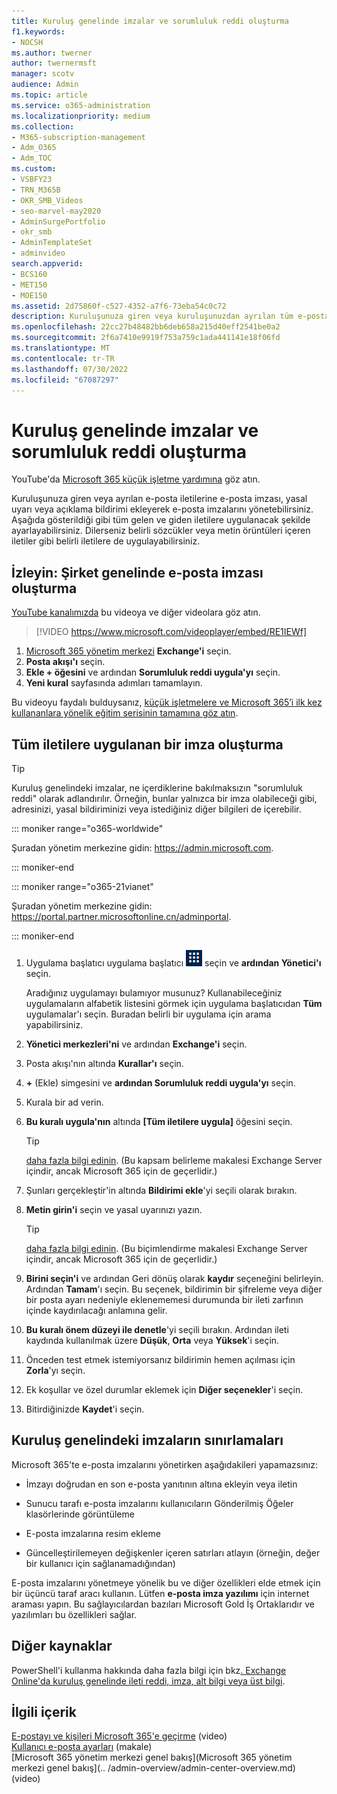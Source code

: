```yaml
---
title: Kuruluş genelinde imzalar ve sorumluluk reddi oluşturma
f1.keywords:
- NOCSH
ms.author: twerner
author: twernermsft
manager: scotv
audience: Admin
ms.topic: article
ms.service: o365-administration
ms.localizationpriority: medium
ms.collection:
- M365-subscription-management
- Adm_O365
- Adm_TOC
ms.custom:
- VSBFY23
- TRN_M365B
- OKR_SMB_Videos
- seo-marvel-may2020
- AdminSurgePortfolio
- okr_smb
- AdminTemplateSet
- adminvideo
search.appverid:
- BCS160
- MET150
- MOE150
ms.assetid: 2d75860f-c527-4352-a7f6-73eba54c0c72
description: Kuruluşunuza giren veya kuruluşunuzdan ayrılan tüm e-posta iletileri için yasal uyarılar veya açıklama bildirimleri de dahil olmak üzere e-posta imzalarını yönetin.
ms.openlocfilehash: 22cc27b48482bb6deb658a215d40eff2541be0a2
ms.sourcegitcommit: 2f6a7410e9919f753a759c1ada441141e18f06fd
ms.translationtype: MT
ms.contentlocale: tr-TR
ms.lasthandoff: 07/30/2022
ms.locfileid: "67087297"
---
```

# <a name="create-organization-wide-signatures-and-disclaimers"></a>Kuruluş genelinde imzalar ve sorumluluk reddi oluşturma

YouTube'da [Microsoft 365 küçük işletme yardımına](https://go.microsoft.com/fwlink/?linkid=2197659) göz atın.

 Kuruluşunuza giren veya ayrılan e-posta iletilerine e-posta imzası, yasal uyarı veya açıklama bildirimi ekleyerek e-posta imzalarını yönetebilirsiniz. Aşağıda gösterildiği gibi tüm gelen ve giden iletilere uygulanacak şekilde ayarlayabilirsiniz. Dilerseniz belirli sözcükler veya metin örüntüleri içeren iletiler gibi belirli iletilere de uygulayabilirsiniz.

## <a name="watch-create-a-company-wide-email-signature"></a>İzleyin: Şirket genelinde e-posta imzası oluşturma
  
[YouTube kanalımızda](https://go.microsoft.com/fwlink/?linkid=2198031) bu videoya ve diğer videolara göz atın.

> [!VIDEO https://www.microsoft.com/videoplayer/embed/RE1IEWf] 

1. <a href="https://go.microsoft.com/fwlink/p/?linkid=2024339" target="_blank">Microsoft 365 yönetim merkezi</a> **Exchange'i** seçin.
1. **Posta akışı'ı** seçin.
1. **Ekle + öğesini** ve ardından **Sorumluluk reddi uygula'yı** seçin.
1. **Yeni kural** sayfasında adımları tamamlayın. 

Bu videoyu faydalı bulduysanız, [küçük işletmelere ve Microsoft 365’i ilk kez kullananlara yönelik eğitim serisinin tamamına göz atın](../../business-video/index.yml).

## <a name="create-a-signature-that-applies-to-all-messages"></a>Tüm iletilere uygulanan bir imza oluşturma

> [!TIP]
> Kuruluş genelindeki imzalar, ne içerdiklerine bakılmaksızın "sorumluluk reddi" olarak adlandırılır. Örneğin, bunlar yalnızca bir imza olabileceği gibi, adresinizi, yasal bildiriminizi veya istediğiniz diğer bilgileri de içerebilir.
    
::: moniker range="o365-worldwide"

Şuradan yönetim merkezine gidin: <a href="https://go.microsoft.com/fwlink/p/?linkid=2024339" target="_blank">https://admin.microsoft.com</a>.

::: moniker-end

::: moniker range="o365-21vianet"

Şuradan yönetim merkezine gidin: <a href="https://go.microsoft.com/fwlink/p/?linkid=850627" target="_blank">https://portal.partner.microsoftonline.cn/adminportal</a>.

::: moniker-end

1. Uygulama başlatıcı uygulama başlatıcı ![simgesini](../../media/7502f4ec-3c9a-435d-a7b4-b9cda85189a7.png) seçin ve **ardından Yönetici'ı** seçin.
   
    Aradığınız uygulamayı bulamıyor musunuz? Kullanabileceğiniz uygulamaların alfabetik listesini görmek için uygulama başlatıcıdan **Tüm** uygulamalar'ı seçin. Buradan belirli bir uygulama için arama yapabilirsiniz. 
    
2. **Yönetici merkezleri'ni** ve ardından **Exchange'i** seçin.
    
3. Posta akışı'nın altında **Kurallar'ı** seçin.
    
4. **+** (Ekle) simgesini ve **ardından Sorumluluk reddi uygula'yı** seçin.
    
5. Kurala bir ad verin.
    
6. **Bu kuralı uygula'nın** altında **[Tüm iletilere uygula]** öğesini seçin.
    
    > [!TIP]
    > [daha fazla bilgi edinin](/Exchange/policy-and-compliance/mail-flow-rules/signatures#Scoping). (Bu kapsam belirleme makalesi Exchange Server içindir, ancak Microsoft 365 için de geçerlidir.) 
  
7. Şunları gerçekleştir'in altında **Bildirimi ekle**'yi seçili olarak bırakın. 
    
8.  **Metin girin'i** seçin ve yasal uyarınızı yazın. 
    
    > [!TIP]
    > [daha fazla bilgi edinin](/Exchange/policy-and-compliance/mail-flow-rules/signatures#FormatDisclaimer). (Bu biçimlendirme makalesi Exchange Server içindir, ancak Microsoft 365 için de geçerlidir.) 

9. **Birini seçin'i** ve ardından Geri dönüş olarak **kaydır** seçeneğini belirleyin. Ardından **Tamam**'ı seçin. Bu seçenek, bildirimin bir şifreleme veya diğer bir posta ayarı nedeniyle eklenememesi durumunda bir ileti zarfının içinde kaydırılacağı anlamına gelir.
    
10. **Bu kuralı önem düzeyi ile denetle**'yi seçili bırakın. Ardından ileti kaydında kullanılmak üzere **Düşük**, **Orta** veya **Yüksek**'i seçin. 
    
11. Önceden test etmek istemiyorsanız bildirimin hemen açılması için **Zorla**'yı seçin. 
    
12. Ek koşullar ve özel durumlar eklemek için **Diğer seçenekler**'i seçin. 
    
13. Bitirdiğinizde **Kaydet**'i seçin. 
    
## <a name="limitations-of-organization-wide-signatures"></a>Kuruluş genelindeki imzaların sınırlamaları

Microsoft 365'te e-posta imzalarını yönetirken aşağıdakileri yapamazsınız:
  
- İmzayı doğrudan en son e-posta yanıtının altına ekleyin veya iletin
    
- Sunucu tarafı e-posta imzalarını kullanıcıların Gönderilmiş Öğeler klasörlerinde görüntüleme
    
- E-posta imzalarına resim ekleme
    
- Güncelleştirilemeyen değişkenler içeren satırları atlayın (örneğin, değer bir kullanıcı için sağlanamadığından)
    
E-posta imzalarını yönetmeye yönelik bu ve diğer özellikleri elde etmek için bir üçüncü taraf aracı kullanın. Lütfen **e-posta imza yazılımı** için internet araması yapın. Bu sağlayıcılardan bazıları Microsoft Gold İş Ortaklarıdır ve yazılımları bu özellikleri sağlar. 
  
## <a name="more-resources"></a>Diğer kaynaklar

PowerShell'i kullanma hakkında daha fazla bilgi için bkz[. Exchange Online'da kuruluş genelinde ileti reddi, imza, alt bilgi veya üst bilgi](/exchange/security-and-compliance/mail-flow-rules/disclaimers-signatures-footers-or-headers).

## <a name="related-content"></a>İlgili içerik

[E-postayı ve kişileri Microsoft 365'e geçirme](migrate-email-and-contacts-admin.md) (video)\
[Kullanıcı e-posta ayarları](../email/office-365-user-email-settings.md) (makale)\
[Microsoft 365 yönetim merkezi genel bakış](Microsoft 365 yönetim merkezi genel bakış](.. /admin-overview/admin-center-overview.md) (video)

